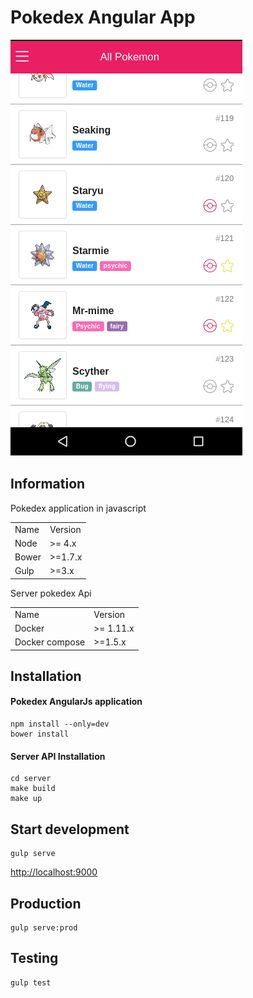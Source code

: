 # Pokedex Angular App
![Demo](screenshots/1.png)

## Information
Pokedex application in javascript
<table>

<tr>
<td>Name</td>
<td>Version</td>
</tr>

<tr>
<td>Node</td>
<td>>= 4.x</td>
</tr>

<tr>
<td>Bower</td>
<td>>=1.7.x</td>
</tr>

<tr>
<td>Gulp</td>
<td>>=3.x</td>
</tr>

</table>

Server pokedex Api

<table>

<tr>
<td>Name</td>
<td>Version</td>
</tr>

<tr>
<td>Docker</td>
<td>>= 1.11.x</td>
</tr>

<tr>
<td>Docker compose</td>
<td>>=1.5.x</td>
</tr>


</table>


## Installation

#### Pokedex AngularJs application
```
npm install --only=dev
bower install

```
#### Server API Installation
```
cd server
make build
make up
```

## Start development

```
gulp serve

```
[http://localhost:9000](http://localhost:9000/)

## Production

```
gulp serve:prod

```

## Testing

```
gulp test

```
